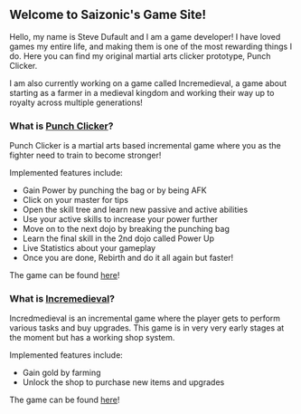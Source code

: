 ## Welcome to Saizonic's Game Site!

Hello, my name is Steve Dufault and I am a game developer! I have loved games my entire life, and making them is one of the most rewarding things I do. Here you can find my original martial arts clicker prototype, Punch Clicker.

I am also currently working on a game called Incremedieval, a game about starting as a farmer in a medieval kingdom and working their way up to royalty across multiple generations!

### What is [Punch Clicker](https://saizonic.github.io/punchclicker.html)?

Punch Clicker is a martial arts based incremental game where you as the fighter need to train to become stronger!

Implemented features include:
*   Gain Power by punching the bag or by being AFK
*   Click on your master for tips
*   Open the skill tree and learn new passive and active abilities
*   Use your active skills to increase your power further
*   Move on to the next dojo by breaking the punching bag
*   Learn the final skill in the 2nd dojo called Power Up
*   Live Statistics about your gameplay
*   Once you are done, Rebirth and do it all again but faster!

The game can be found [here](https://saizonic.github.io/punchclicker.html)!

### What is [Incremedieval](https://saizonic.github.io/incremedieval.html)?

Incredmedieval is an incremental game where the player gets to perform various tasks and buy upgrades. This game is in very very early stages at the moment but has a working shop system.

Implemented features include:
*   Gain gold by farming
*   Unlock the shop to purchase new items and upgrades

The game can be found [here](https://saizonic.github.io/incremedieval.html)!
